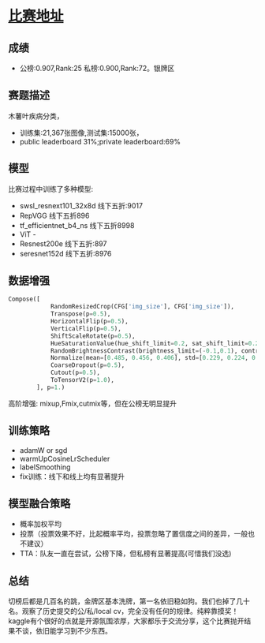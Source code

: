 # [比赛地址](https://www.kaggle.com/c/cassava-leaf-disease-classification/leaderboard)

## 成绩
- 公榜:0.907,Rank:25 私榜:0.900,Rank:72。银牌区
## 赛题描述
木薯叶疾病分类，
- 训练集:21,367张图像,测试集:15000张，
- public leaderboard 31%;private leaderboard:69%
## 模型
比赛过程中训练了多种模型:
- swsl_resnext101_32x8d 线下五折:9017
- RepVGG 线下五折896
- tf_efficientnet_b4_ns 线下五折8998
- ViT  -
- Resnest200e 线下五折:897
- seresnet152d 线下五折:8976
## 数据增强
```python
Compose([
            RandomResizedCrop(CFG['img_size'], CFG['img_size']),
            Transpose(p=0.5),
            HorizontalFlip(p=0.5),
            VerticalFlip(p=0.5),
            ShiftScaleRotate(p=0.5),
            HueSaturationValue(hue_shift_limit=0.2, sat_shift_limit=0.2, val_shift_limit=0.2, p=0.5),
            RandomBrightnessContrast(brightness_limit=(-0.1,0.1), contrast_limit=(-0.1, 0.1), p=0.5),
            Normalize(mean=[0.485, 0.456, 0.406], std=[0.229, 0.224, 0.225], max_pixel_value=255.0, p=1.0),
            CoarseDropout(p=0.5),
            Cutout(p=0.5),
            ToTensorV2(p=1.0),
        ], p=1.)
```
高阶增强:
mixup,Fmix,cutmix等，但在公榜无明显提升
## 训练策略
- adamW or sgd
- warmUpCosineLrScheduler
- labelSmoothing
- fix训练：线下和线上均有显著提升

## 模型融合策略
- 概率加权平均
- 投票（投票效果不好，比起概率平均，投票忽略了置信度之间的差异，一般也不建议）
- TTA：队友一直在尝试，公榜下降，但私榜有显著提高(可惜我们没选)

## 总结
切榜后都是几百名的跳，金牌区基本洗牌，第一名依旧稳如狗。我们也掉了几十名。观察了历史提交的公/私/local cv，完全没有任何的规律。纯粹靠摸奖！kaggle有个很好的点就是开源氛围浓厚，大家都乐于交流分享，这个比赛抛开结果不谈，依旧能学习到不少东西。